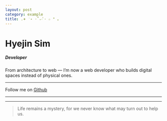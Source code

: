 ```yaml
---
layout: post
category: example
title: .𖥔 ݁ ˖ ⋅˚₊‧ﾟ･ ☆ ° ｡
---
```


# Hyejin Sim
##### Developer 

From architecture to web — I’m now a web developer who builds digital spaces instead of physical ones. <hr>

Follow me on [Github](https://github.com/shj78)

<hr>
<hr>

> Life remains a mystery, for we never know what may turn out to help us.


